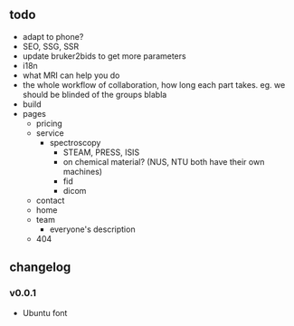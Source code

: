 ## todo
- adapt to phone?
- SEO, SSG, SSR
- update bruker2bids to get more parameters
- i18n
- what MRI can help you do
- the whole workflow of collaboration, how long each part takes. eg. we should be blinded of the groups blabla
- build
- pages
    - pricing
    - service
        - spectroscopy
            - STEAM, PRESS, ISIS
            - on chemical material? (NUS, NTU both have their own machines)
            - fid
            - dicom
    - contact
    - home
    - team
        - everyone's description
    - 404
## changelog
### v0.0.1
- Ubuntu font